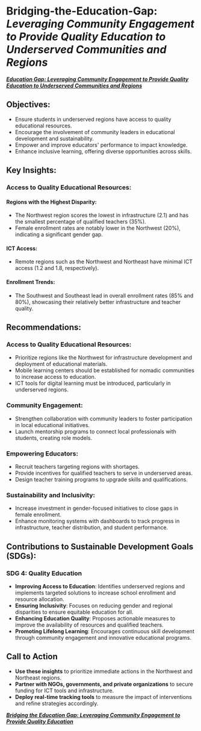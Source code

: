 # Bridging-the-Education-Gap: ***Leveraging Community Engagement to Provide Quality Education to Underserved Communities and Regions***

***[Education Gap: Leveraging Community Engagement to Provide Quality Education to Underserved Communities and Regions](https://docs.google.com/document/d/e/2PACX-1vQz1Ejhj3T8-V_Xc5ll7Cu9kte3aZn0UXCPH-iOnH3mwctE2M469rg7r_0Pojyk5Gpth95b1jmBguwr/pub)***


## Objectives:
- Ensure students in underserved regions have access to quality educational resources.
- Encourage the involvement of community leaders in educational development and sustainability.
- Empower and improve educators' performance to impact knowledge.
- Enhance inclusive learning, offering diverse opportunities across skills.

## Key Insights:

### Access to Quality Educational Resources:

#### Regions with the Highest Disparity:
- The Northwest region scores the lowest in infrastructure (2.1) and has the smallest percentage of qualified teachers (35%).
- Female enrollment rates are notably lower in the Northwest (20%), indicating a significant gender gap.

#### ICT Access:
- Remote regions such as the Northwest and Northeast have minimal ICT access (1.2 and 1.8, respectively).

#### Enrollment Trends:
- The Southwest and Southeast lead in overall enrollment rates (85% and 80%), showcasing their relatively better infrastructure and teacher quality.

## Recommendations:

### Access to Quality Educational Resources:
- Prioritize regions like the Northwest for infrastructure development and deployment of educational materials.
- Mobile learning centers should be established for nomadic communities to increase access to education.
- ICT tools for digital learning must be introduced, particularly in underserved regions.

### Community Engagement:
- Strengthen collaboration with community leaders to foster participation in local educational initiatives.
- Launch mentorship programs to connect local professionals with students, creating role models.

### Empowering Educators:
- Recruit teachers targeting regions with shortages.
- Provide incentives for qualified teachers to serve in underserved areas.
- Design teacher training programs to upgrade skills and qualifications.

### Sustainability and Inclusivity:
- Increase investment in gender-focused initiatives to close gaps in female enrollment.
- Enhance monitoring systems with dashboards to track progress in infrastructure, teacher distribution, and student performance.

## Contributions to Sustainable Development Goals (SDGs):

### SDG 4: Quality Education
- **Improving Access to Education**: Identifies underserved regions and implements targeted solutions to increase school enrollment and resource allocation.
- **Ensuring Inclusivity**: Focuses on reducing gender and regional disparities to ensure equitable education for all.
- **Enhancing Education Quality**: Proposes actionable measures to improve the availability of resources and qualified teachers.
- **Promoting Lifelong Learning**: Encourages continuous skill development through community engagement and innovative educational programs.

## Call to Action

- **Use these insights** to prioritize immediate actions in the Northwest and Northeast regions.
- **Partner with NGOs, governments, and private organizations** to secure funding for ICT tools and infrastructure.
- **Deploy real-time tracking tools** to measure the impact of interventions and refine strategies accordingly.








***[Bridging the Education Gap: Leveraging Community Engagement to Provide Quality Education](https://medium.com/@ibrahim5322022/bridging-the-education-gap-leveraging-community-engagement-to-provide-quality-education-to-f0b80849b6aa)***
